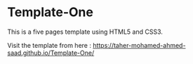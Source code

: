 # Template-One

This is a five pages template using HTML5 and CSS3.

Visit the template from here : https://taher-mohamed-ahmed-saad.github.io/Template-One/
